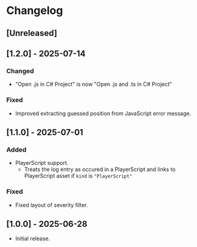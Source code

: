 # Changelog

## [Unreleased]

## [1.2.0] - 2025-07-14

### Changed

- "Open .js in C# Project" is now "Open .js and .ts in C# Project"

### Fixed

- Improved extracting guessed position from JavaScript error message. 

## [1.1.0] - 2025-07-01

### Added

- PlayerScript support.
  - Treats the log entry as occured in a PlayerScript and links to PlayerScript asset if `kind` is `"PlayerScript"`

### Fixed

- Fixed layout of severity filter.

## [1.0.0] - 2025-06-28

- Initial release.